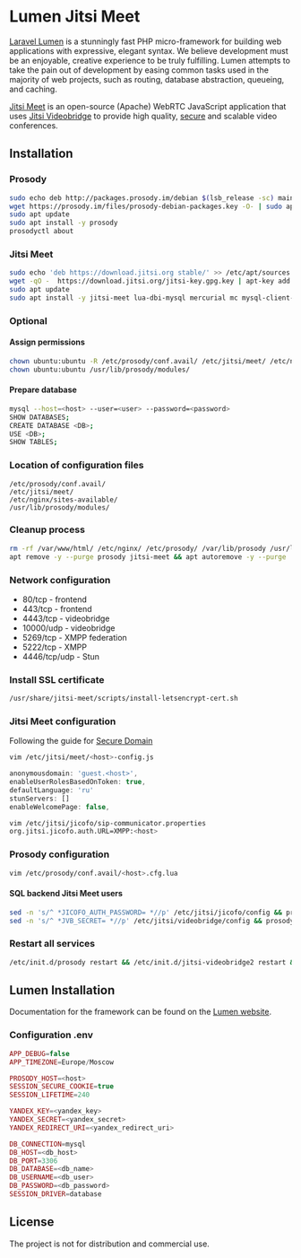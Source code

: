 # Lumen Jitsi Meet

[Laravel Lumen](https://github.com/laravel/lumen) is a stunningly fast PHP micro-framework for building web applications with expressive, elegant syntax. We believe development must be an enjoyable, creative experience to be truly fulfilling. Lumen attempts to take the pain out of development by easing common tasks used in the majority of web projects, such as routing, database abstraction, queueing, and caching.

[Jitsi Meet](https://github.com/jitsi/jitsi-meet/) is an open-source (Apache) WebRTC JavaScript application that uses [Jitsi Videobridge](https://jitsi.org/videobridge) to provide high quality, [secure](#security) and scalable video conferences.

## Installation

### Prosody
```sh
sudo echo deb http://packages.prosody.im/debian $(lsb_release -sc) main | sudo tee -a /etc/apt/sources.list.d/jitsi-stable.list
wget https://prosody.im/files/prosody-debian-packages.key -O- | sudo apt-key add -
sudo apt update
sudo apt install -y prosody
prosodyctl about
```

### Jitsi Meet
```sh
sudo echo 'deb https://download.jitsi.org stable/' >> /etc/apt/sources.list.d/jitsi-stable.list
wget -qO -  https://download.jitsi.org/jitsi-key.gpg.key | apt-key add -
sudo apt update
sudo apt install -y jitsi-meet lua-dbi-mysql mercurial mc mysql-client-core-5.7
```

### Optional
#### Assign permissions
```sh
chown ubuntu:ubuntu -R /etc/prosody/conf.avail/ /etc/jitsi/meet/ /etc/nginx/sites-available/ 
chown ubuntu:ubuntu /usr/lib/prosody/modules/
```

#### Prepare database
```sh
mysql --host=<host> --user=<user> --password=<password>
SHOW DATABASES;
CREATE DATABASE <DB>;
USE <DB>;
SHOW TABLES;
```

### Location of configuration files
```
/etc/prosody/conf.avail/
/etc/jitsi/meet/
/etc/nginx/sites-available/
/usr/lib/prosody/modules/
```

### Cleanup process
```sh
rm -rf /var/www/html/ /etc/nginx/ /etc/prosody/ /var/lib/prosody /usr/lib/prosody/ /usr/share/jitsi-meet/
apt remove -y --purge prosody jitsi-meet && apt autoremove -y --purge
```

### Network configuration
* 80/tcp - frontend
* 443/tcp - frontend
* 4443/tcp - videobridge
* 10000/udp - videobridge
* 5269/tcp - XMPP federation
* 5222/tcp - XMPP
* 4446/tcp/udp - Stun

### Install SSL certificate
```sh
/usr/share/jitsi-meet/scripts/install-letsencrypt-cert.sh
```

### Jitsi Meet configuration
Following the guide for [Secure Domain](https://github.com/jitsi/jicofo#secure-domain)
```sh
vim /etc/jitsi/meet/<host>-config.js
```
```javascript
anonymousdomain: 'guest.<host>',
enableUserRolesBasedOnToken: true,
defaultLanguage: 'ru'
stunServers: []
enableWelcomePage: false,
```
```sh
vim /etc/jitsi/jicofo/sip-communicator.properties
org.jitsi.jicofo.auth.URL=XMPP:<host>
```

### Prosody configuration
```sh
vim /etc/prosody/conf.avail/<host>.cfg.lua
```

#### SQL backend Jitsi Meet users
```sh
sed -n 's/^ *JICOFO_AUTH_PASSWORD= *//p' /etc/jitsi/jicofo/config && prosodyctl register focus auth.<host>
sed -n 's/^ *JVB_SECRET= *//p' /etc/jitsi/videobridge/config && prosodyctl register jvb auth.<host>
```
### Restart all services
```sh
/etc/init.d/prosody restart && /etc/init.d/jitsi-videobridge2 restart && /etc/init.d/jicofo restart  && /etc/init.d/nginx restart && tail -f -n0 /var/log/prosody/prosody.log
```

## Lumen Installation
Documentation for the framework can be found on the [Lumen website](https://lumen.laravel.com/docs).

### Configuration .env
```php
APP_DEBUG=false
APP_TIMEZONE=Europe/Moscow

PROSODY_HOST=<host>
SESSION_SECURE_COOKIE=true
SESSION_LIFETIME=240

YANDEX_KEY=<yandex_key>
YANDEX_SECRET=<yandex_secret>
YANDEX_REDIRECT_URI=<yandex_redirect_uri>

DB_CONNECTION=mysql
DB_HOST=<db_host>
DB_PORT=3306
DB_DATABASE=<db_name>
DB_USERNAME=<db_user>
DB_PASSWORD=<db_password>
SESSION_DRIVER=database
```

## License
The project is not for distribution and commercial use.
